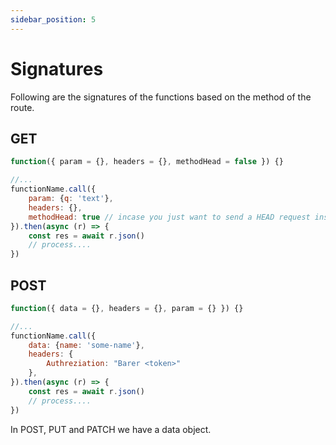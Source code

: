 ```yaml
---
sidebar_position: 5
---
```


# Signatures

Following are the signatures of the functions based on the method of the route.

## GET

```jsx
function({ param = {}, headers = {}, methodHead = false }) {}

//...
functionName.call({
    param: {q: 'text'},
    headers: {},
    methodHead: true // incase you just want to send a HEAD request insted of GET
}).then(async (r) => {
    const res = await r.json()
    // process....
})
```

## POST

```jsx
function({ data = {}, headers = {}, param = {} }) {}

//...
functionName.call({
    data: {name: 'some-name'},
    headers: {
        Authreziation: "Barer <token>"
    },
}).then(async (r) => {
    const res = await r.json()
    // process....
})
```
In POST, PUT and PATCH we have a data object.
